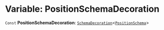 # Variable: PositionSchemaDecoration

`Const` **PositionSchemaDecoration**: [`SchemaDecoration`](/auto-docs/editor/interfaces/SchemaDecoration-1.md)<[`PositionSchema`](/auto-docs/editor/interfaces/PositionSchema.md)>
